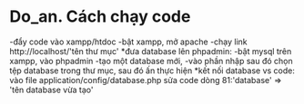 # Do_an. Cách chạy code
-đẩy code vào xampp/htdoc
-bật xampp, mở apache
-chạy link http://localhost/'tên thư mục'
*đưa database lên phpadmin:
-bật mysql trên xampp, vào phpadmin
-tạo một database mới, 
-vào phần nhập sau đó chọn tệp database trong thư mục, sau đó ấn thực hiện
*kết nối database vs code:
vào file application/config/database.php
sửa code dòng 81:'database' => 'tên database vừa tạo'
